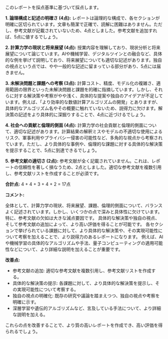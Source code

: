 このレポートを採点基準に基づいて採点します。

**1. 論理構成と記述の明確さ (4点):** レポートは論理的な構成で、各セクションが明確に区切られています。文章も簡潔で正確で、読解に困難はありません。ただし、参考文献が記載されていないため、4点としました。参考文献を追加すれば、5点に値するでしょう。

**2. 計算力学の現状と将来展望 (4点):** 授業内容を理解しており、現状分析と将来展望について論じています。AIや機械学習、デジタルツインとの融合など、具体的な例を挙げて説明しており、将来展望についても適切な記述があります。独自の視点という点では、やや一般的な記述に留まっている部分があり、5点には届きません。

**3. 未解決問題と課題への考察 (3点):** 計算コスト、精度、モデル化の複雑さ、適用範囲の限界といった未解決問題と課題を的確に指摘しています。しかし、それらに対する解決策や考察がやや浅く、具体的な提案や独自のアイデアが不足しています。例えば、「より効率的な数値計算アルゴリズムの開発」とありますが、具体的なアルゴリズム名やその概要に触れていないため、説得力に欠けます。解決策の記述をより具体的に深掘りすることで、4点に近づけるでしょう。

**4. 社会への貢献と倫理的側面 (4点):** 計算力学の社会貢献と倫理的側面について、適切な記述があります。計算結果の解釈ミスやモデルの不適切な使用によるリスク、軍事利用やプライバシー侵害の可能性など、多角的な視点から考察されています。ただし、より具体的な事例や、倫理的な課題に対する具体的な解決策を提示することで、5点に到達できるでしょう。

**5. 参考文献の適切さ (2点):** 参考文献が全く記載されていません。これは、レポートの信頼性を著しく損なうため、2点としました。適切な参考文献を複数引用し、参考文献リストを作成することが必須です。


**合計点:** 4 + 4 + 3 + 4 + 2 = 17点


**コメント:**

全体として、計算力学の現状、将来展望、課題、倫理的側面について、バランスよく記述されています。しかし、いくつかの点で深みと具体性に欠けています。特に、参考文献の欠如は大きな減点要因です。  具体的な解決策や独自の視点、そして参考文献の追加によって、より高い評価を得ることが可能です。  各セクションで挙げられている課題に対して、より具体的な解決策や、その実現可能性について考察を加えることで、より説得力のあるレポートになります。  例えば、AIや機械学習の具体的なアルゴリズムや手法、量子コンピューティングの適用可能性などについて、より詳細な説明を加えることが重要です。


**改善点:**

* 参考文献の追加: 適切な参考文献を複数引用し、参考文献リストを作成する。
* 具体的な解決策の提示: 各課題に対して、より具体的な解決策を提示し、その実現可能性について考察する。
* 独自の視点の明確化: 既存の研究や議論を踏まえつつ、独自の視点や考察を明確に示す。
* 深層学習や遺伝的アルゴリズムなど、言及している手法について、より詳細な説明を加える。


これらの点を改善することで、より質の高いレポートを作成でき、高い評価を得られるでしょう。
